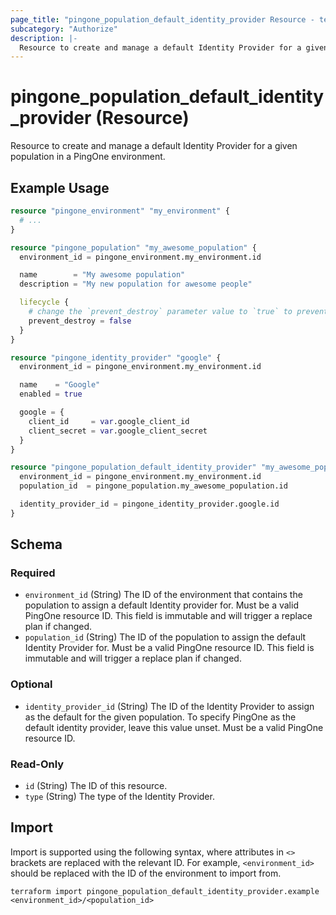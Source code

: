 ```yaml
---
page_title: "pingone_population_default_identity_provider Resource - terraform-provider-pingone"
subcategory: "Authorize"
description: |-
  Resource to create and manage a default Identity Provider for a given population in a PingOne environment.
---
```


# pingone_population_default_identity_provider (Resource)

Resource to create and manage a default Identity Provider for a given population in a PingOne environment.

## Example Usage

```terraform
resource "pingone_environment" "my_environment" {
  # ...
}

resource "pingone_population" "my_awesome_population" {
  environment_id = pingone_environment.my_environment.id

  name        = "My awesome population"
  description = "My new population for awesome people"

  lifecycle {
    # change the `prevent_destroy` parameter value to `true` to prevent this data carrying resource from being destroyed
    prevent_destroy = false
  }
}

resource "pingone_identity_provider" "google" {
  environment_id = pingone_environment.my_environment.id

  name    = "Google"
  enabled = true

  google = {
    client_id     = var.google_client_id
    client_secret = var.google_client_secret
  }
}

resource "pingone_population_default_identity_provider" "my_awesome_population" {
  environment_id = pingone_environment.my_environment.id
  population_id  = pingone_population.my_awesome_population.id

  identity_provider_id = pingone_identity_provider.google.id
}
```

<!-- schema generated by tfplugindocs -->
## Schema

### Required

- `environment_id` (String) The ID of the environment that contains the population to assign a default Identity provider for.  Must be a valid PingOne resource ID.  This field is immutable and will trigger a replace plan if changed.
- `population_id` (String) The ID of the population to assign the default Identity Provider for.  Must be a valid PingOne resource ID.  This field is immutable and will trigger a replace plan if changed.

### Optional

- `identity_provider_id` (String) The ID of the Identity Provider to assign as the default for the given population.  To specify PingOne as the default identity provider, leave this value unset.  Must be a valid PingOne resource ID.

### Read-Only

- `id` (String) The ID of this resource.
- `type` (String) The type of the Identity Provider.

## Import

Import is supported using the following syntax, where attributes in `<>` brackets are replaced with the relevant ID.  For example, `<environment_id>` should be replaced with the ID of the environment to import from.

```shell
terraform import pingone_population_default_identity_provider.example <environment_id>/<population_id>
```
